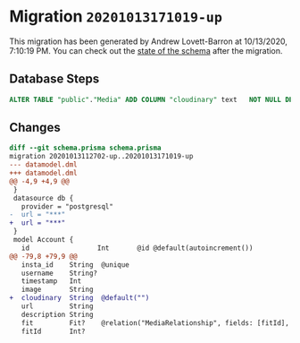 # Migration `20201013171019-up`

This migration has been generated by Andrew Lovett-Barron at 10/13/2020, 7:10:19 PM.
You can check out the [state of the schema](./schema.prisma) after the migration.

## Database Steps

```sql
ALTER TABLE "public"."Media" ADD COLUMN "cloudinary" text   NOT NULL DEFAULT E''
```

## Changes

```diff
diff --git schema.prisma schema.prisma
migration 20201013112702-up..20201013171019-up
--- datamodel.dml
+++ datamodel.dml
@@ -4,9 +4,9 @@
 }
 datasource db {
   provider = "postgresql"
-  url = "***"
+  url = "***"
 }
 model Account {
   id                 Int       @id @default(autoincrement())
@@ -79,8 +79,9 @@
   insta_id    String  @unique
   username    String?
   timestamp   Int
   image       String
+  cloudinary  String  @default("")
   url         String
   description String
   fit         Fit?    @relation("MediaRelationship", fields: [fitId], references: [id])
   fitId       Int?
```


